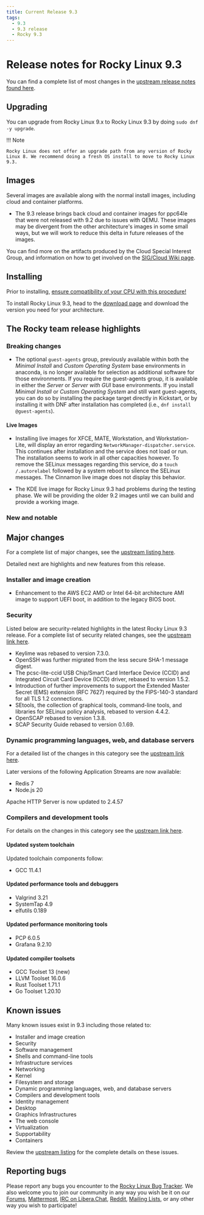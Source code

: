 ```yaml
---
title: Current Release 9.3
tags:
  - 9.3
  - 9.3 release
  - Rocky 9.3
---
```


# Release notes for Rocky Linux 9.3

You can find a complete list of most changes in the [upstream release notes found here](https://access.redhat.com/documentation/en-us/red_hat_enterprise_linux/9/html/9.3_release_notes/index).

## Upgrading

You can upgrade from Rocky Linux 9.x to Rocky Linux 9.3 by doing `sudo dnf -y upgrade`.

!!! Note

    Rocky Linux does not offer an upgrade path from any version of Rocky Linux 8. We recommend doing a fresh OS install to move to Rocky Linux 9.3.

## Images

Several images are available along with the normal install images, including cloud and container platforms.

* The 9.3 release brings back cloud and container images for ppc64le that were not released with 9.2 due to issues with QEMU. These images may be divergent from the other architecture's images in some small ways, but we will work to reduce this delta in future releases of the images.

You can find more on the artifacts produced by the Cloud Special Interest Group, and information on how to get involved on the [SIG/Cloud Wiki page](https://sig-cloud.rocky.page/).

## Installing

Prior to installing, [ensure compatibility of your CPU with this procedure!](https://docs.rockylinux.org/gemstones/test_cpu_compat/)

To install Rocky Linux 9.3, head to the [download page](https://rockylinux.org/download/) and download the version you need for your architecture.

## The Rocky team release highlights

### Breaking changes

* The optional `guest-agents` group, previously available within both the *Minimal Install* and *Custom Operating System* base environments in anaconda, is no longer available for selection as additional software for those environments. If you require the guest-agents group, it is available in either the *Server* or *Server with GUI* base environments. If you install *Minimal Install* or *Custom Operating System* and still want guest-agents, you can do so by installing the package target directly in Kickstart, or by installing it with DNF after installation has completed (i.e., `dnf install @guest-agents`).

#### Live Images

* Installing live images for XFCE, MATE, Workstation, and Workstation-Lite, will display an error regarding `NetworkManager-dispatcher.service`. This continues after installation and the service does not load or run. The installation seems to work in all other capacities however. To remove the SELinux messages regarding this service, do a `touch /.autorelabel` followed by a system reboot to silence the SELinux messages. The Cinnamon live image does not display this behavior. 

* The KDE live image for Rocky Linux 9.3 had problems during the testing phase. We will be providing the older 9.2 images until we can build and provide a working image.

### New and notable

## Major changes

For a complete list of major changes, see the [upstream listing here](https://access.redhat.com/documentation/en-us/red_hat_enterprise_linux/9/html/9.3_release_notes/overview#overview-major-changes).

Detailed next are highlights and new features from this release.

### Installer and image creation

* Enhancement to the AWS EC2 AMD or Intel 64-bit architecture AMI image to support UEFI boot, in addition to the legacy BIOS boot. 

### Security

Listed below are security-related highlights in the latest Rocky Linux 9.3 release. For a complete list of security related changes, see the [upstream link here](https://access.redhat.com/documentation/en-us/red_hat_enterprise_linux/9/html/9.3_release_notes/new-features#new-features-security).

* Keylime was rebased to version 7.3.0.
* OpenSSH was further migrated from the less secure SHA-1 message digest.
* The pcsc-lite-ccid USB Chip/Smart Card Interface Device (CCID) and Integrated Circuit Card Device (ICCD) driver, rebased to version 1.5.2.
* Introduction of further improvements to support the Extended Master Secret (EMS) extension (RFC 7627) required by the FIPS-140-3 standard for all TLS 1.2 connections.
* SEtools, the collection of graphical tools, command-line tools, and libraries for SELinux policy analysis, rebased to version 4.4.2.
* OpenSCAP rebased to version 1.3.8.
* SCAP Security Guide rebased to version 0.1.69. 

### Dynamic programming languages, web, and database servers

For a detailed list of the changes in this category see the [upstream link here](https://access.redhat.com/documentation/en-us/red_hat_enterprise_linux/9/html/9.3_release_notes/new-features#new-features-dynamic-programming-languages-web-and-database-servers).

Later versions of the following Application Streams are now available:

* Redis 7
* Node.js 20 

Apache HTTP Server is now updated to 2.4.57

### Compilers and development tools

For details on the changes in this category see the [upstream link here](https://access.redhat.com/documentation/en-us/red_hat_enterprise_linux/9/html/9.3_release_notes/new-features#new-features-compilers-and-development-tools).

#### Updated system toolchain

Updated toolchain components follow:

* GCC 11.4.1 

#### Updated performance tools and debuggers

* Valgrind 3.21
* SystemTap 4.9
* elfutils 0.189

#### Updated performance monitoring tools

* PCP 6.0.5
* Grafana 9.2.10

#### Updated compiler toolsets

* GCC Toolset 13 (new)
* LLVM Toolset 16.0.6
* Rust Toolset 1.71.1
* Go Toolset 1.20.10

## Known issues

Many known issues exist in 9.3 including those related to: 

* Installer and image creation
* Security
* Software management
* Shells and command-line tools
* Infrastructure services
* Networking
* Kernel
* Filesystem and storage
* Dynamic programming languages, web, and database servers
* Compilers and development tools
* Identity management
* Desktop
* Graphics Infrastructures
* The web console
* Virtualization
* Supportability
* Containers

Review the [upstream listing](https://access.redhat.com/documentation/en-us/red_hat_enterprise_linux/9/html/9.3_release_notes/known-issues) for the complete details on these issues.

## Reporting bugs

Please report any bugs you encounter to the [Rocky Linux Bug Tracker](https://bugs.rockylinux.org/). We also welcome you to join our community in any way you wish be it on our [Forums](https://forums.rockylinux.org), [Mattermost](https://chat.rockylinux.org), [IRC on Libera.Chat](irc://irc.liberachat/rockylinux), [Reddit](https://reddit.com/r/rockylinux), [Mailing Lists](https://lists.resf.org), or any other way you wish to participate!
